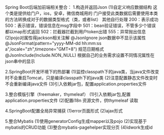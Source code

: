 Spring Boot后端加前端相关整合：
1.构造并返回Json
(1)自定义响应数据结构
 	这个类是提供给门户，ios，安卓，微信商城用的
  	门户接受此类数据后需要使用本类的方法转换成对于的数据类型格式（类，或者list）
	其他自行处理
 	200：表示成功
 	500：表示错误，错误信息在msg字段中
 	501：bean验证错误，不管多少个错误都以map形式返回
 	502：拦截器拦截到用户token出错
 	555：异常抛出信息
(2)pojo对属性得jackson相关注解
    @JsonIgnore    json数据中不显示该属性
    @JsonFormat(pattern="yyyy-MM-dd hh:mm:ss a",locale="zh",timezone="GMT+8")  规范日期格式
    @JsonInclude(Include.NON_NULL)    根据自己的业务需求设置不同情况属性在json串中的显示
    
2.SpringBoot开发环境下的热部署
   (1)监控classpath下的java类，当java文件改变时不会重启Tomcat，只是编译classpath下的java类
   (2)注意配置静态文件改变时不会重新编译java文件
   (3)引入依赖jar包，配置application.properties文件

3.整合模版引擎（freemaker，thymeleaf）
   (1)引入依赖jar包,配置application.properties文件
   (2)配置i18n 资源文件，供thymeleaf 读取

4.SpringBoot配置全局异常捕获
   (1)error页面形式
   (2)ajax形式

5.整合Mybatis
   (1)使用generatorConfig生成mapper以及pojo
   (2)实现基于mybatis的CRUD功能
   (3)整合mybatis-pagehelper实现分页
   (4)idwork生成id
